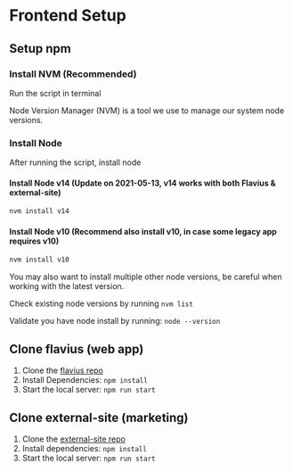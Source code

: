 # Frontend Setup

## Setup npm

### Install NVM (Recommended)
Run the script in terminal

Node Version Manager (NVM) is a tool we use to manage our system node versions.

### Install Node

After running the script, install node

#### Install Node v14 (Update on 2021-05-13, v14 works with both Flavius & external-site)
```bash
nvm install v14
```

#### Install Node v10 (Recommend also install v10, in case some legacy app requires v10)
```bash
nvm install v10
```

You may also want to install multiple other node versions, be careful when working with the latest version.

Check existing node versions by running `nvm list`

Validate you have node install by running: `node --version`

## Clone flavius (web app)
1. Clone the [flavius repo](https://github.com/altitudenetworks/flavius)
2. Install Dependencies: `npm install`
3. Start the local server: `npm run start`

## Clone external-site (marketing)
1. Clone the [external-site repo](https://github.com/altitudenetworks/external-site)
2. Install dependencies: `npm install`
3. Start the local server: `npm run start`
